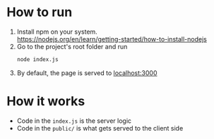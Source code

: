 # How to run
1. Install npm on your system.  
   https://nodejs.org/en/learn/getting-started/how-to-install-nodejs
2. Go to the project's root folder and run
   ``` bash
   node index.js
   ```
3. By default, the page is served to [localhost:3000](http://localhost:3000)

# How it works
 - Code in the `index.js` is the server logic
 - Code in the `public/` is what gets served to the client side
